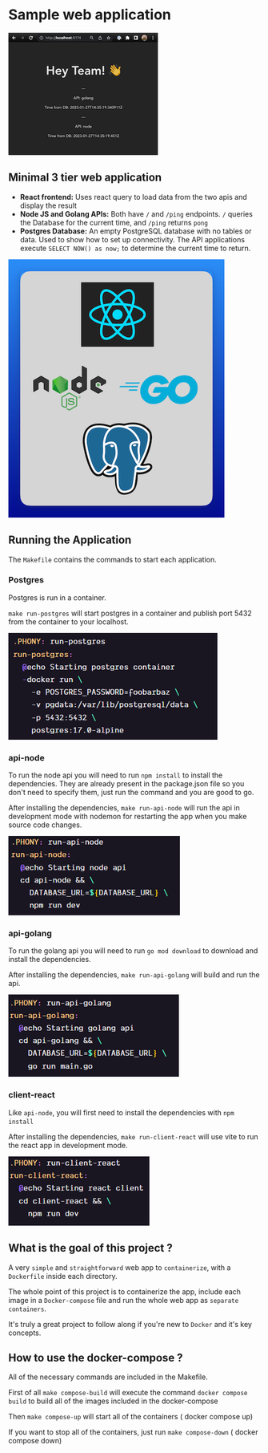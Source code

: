 # Sample web application

![](./readme-assets/app-screenshot.png)

## Minimal 3 tier web application
- **React frontend:** Uses react query to load data from the two apis and display the result
- **Node JS and Golang APIs:** Both have `/` and `/ping` endpoints. `/` queries the Database for the current time, and `/ping` returns `pong`
- **Postgres Database:** An empty PostgreSQL database with no tables or data. Used to show how to set up connectivity. The API applications execute `SELECT NOW() as now;` to determine the current time to return.

![](./readme-assets/tech-stack.png)

## Running the Application

The `Makefile` contains the commands to start each application.

### Postgres

Postgres is run in a container.

`make run-postgres` will start postgres in a container and publish port 5432 from the container to your localhost.

![alt text](./readme-assets/image.png)

### api-node

To run the node api you will need to run `npm install` to install the dependencies. They are already present in the package.json file so you don't need to specify them, just run the command and you are good to go.

After installing the dependencies, `make run-api-node` will run the api in development mode with nodemon for restarting the app when you make source code changes.

![alt text](./readme-assets/image-1.png)


### api-golang 

To run the golang api you will need to run `go mod download` to download and install the dependencies.

After installing the dependencies, `make run-api-golang` will build and run the api.

![alt text](./readme-assets/image-2.png)

### client-react

Like `api-node`, you will first need to install the dependencies with `npm install`

After installing the dependencies, `make run-client-react` will use vite to run the react app in development mode.

![alt text](./readme-assets/image4.png)


## What is the goal of this project ?

A very `simple` and `straightforward` web app to `containerize`, with a `Dockerfile` inside each directory.

The whole point of this project is to containerize the app, include each image in a `Docker-compose` file and run the whole web app as `separate containers`.

It's truly a great project to follow along if you're new to `Docker` and it's key concepts.


## How to use the docker-compose ?

All of the necessary commands are included in the Makefile.

First of all `make compose-build` will execute the command `docker compose build` to build all of the images included in the docker-compose

Then `make compose-up` will start all of the containers ( docker compose up)

If you want to stop all of the containers, just run `make compose-down` ( docker compose down)
